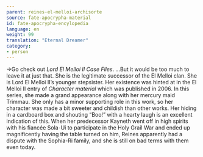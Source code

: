 ```yaml
---
parent: reines-el-melloi-archisorte
source: fate-apocrypha-material
id: fate-apocrypha-encylopedia
language: en
weight: 99
translation: "Eternal Dreamer"
category:
- person
---
```


→Go check out *Lord El Melloi II Case Files*.
…But it would be too much to leave it at just that. She is the legitimate successor of the El Melloi clan. She is Lord El Melloi II’s younger stepsister. Her existence was hinted at in the El Melloi II entry of *Character material* which was published in 2006. In this series, she made a grand appearance along with her mercury maid Trimmau.
She only has a minor supporting role in this work, so her character was made a bit sweeter and childish than other works. Her hiding in a cardboard box and shouting “Boo!” with a hearty laugh is an excellent indication of this.
When her predecessor Kayneth went off in high spirits with his fiancée Sola-Ui to participate in the Holy Grail War and ended up magnificently having the table turned on him, Reines apparently had a dispute with the Sophia-Ri family, and she is still on bad terms with them even today.
